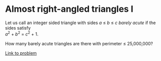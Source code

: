 # Almost right-angled triangles I

<p>Let us call an integer sided triangle with sides <var>a</var> ≤ <var>b</var> ≤ <var>c</var> <i>barely acute</i> if the sides satisfy <br /><var>a</var><sup>2</sup> + <var>b</var><sup>2</sup> = <var>c</var><sup>2</sup> + 1.</p>

<p>How many barely acute triangles are there with perimeter ≤ 25,000,000?</p>

 


[Link to problem](https://projecteuler.net/problem=223)
